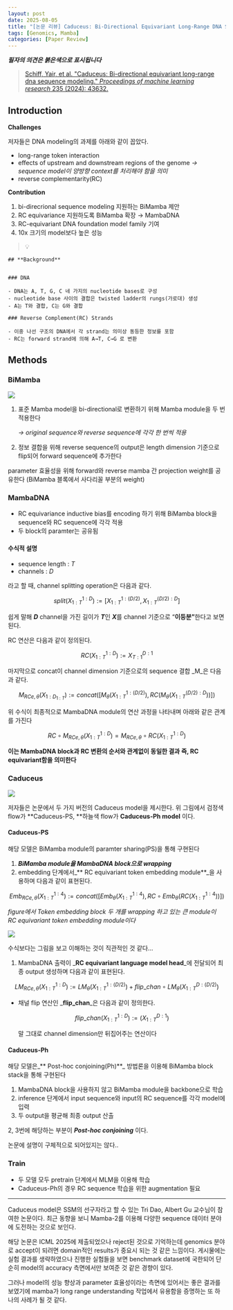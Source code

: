 ```yaml
---
layout: post
date: 2025-08-05
title: "[논문 리뷰] Caduceus: Bi-Directional Equivariant Long-Range DNA Sequence Modeling"
tags: [Genomics, Mamba]
categories: [Paper Review]
---
```


<span class="notion-red">_**필자의 의견은 붉은색으로 표시됩니다**_</span>


> [Schiff, Yair, et al. "Caduceus: Bi-directional equivariant long-range dna sequence modeling." ](https://pmc.ncbi.nlm.nih.gov/articles/PMC12189541/)[_Proceedings of machine learning research_](https://pmc.ncbi.nlm.nih.gov/articles/PMC12189541/)[ 235 (2024): 43632.](https://pmc.ncbi.nlm.nih.gov/articles/PMC12189541/)



## Introduction


**Challenges**


저자들은 DNA modeling의 과제를 아래와 같이 꼽았다.

- long-range token interaction
- effects of upstream and downstream regions of the genome 
_→ sequence model이 양방향 context를 처리해야 함을 의미_
- reverse complementarity(RC)

**Contribution**

1. bi-direcrional sequence modeling 지원하는 BiMamba 제안
1. RC equivariance 지원하도록 BiMamba 확장 → MambaDNA
1. RC-equivariant DNA foundation model family 기여
1. 10x 크기의 model보다 높은 성능

> 💡 


	## **Background**


	### DNA

	- DNA는 A, T, G, C 네 가지의 nucleotide bases로 구성
	- nucleotide base 사이의 결합은 twisted ladder의 rungs(가로대) 생성
	- A는 T와 결합, C는 G와 결합

	### Reverse Complement(RC) Strands

	- 이중 나선 구조의 DNA에서 각 strand는 의미상 동등한 정보를 포함
	- RC는 forward strand에 의해 A→T, C→G 로 변환


## Methods



### BiMamba


![](https://prod-files-secure.s3.us-west-2.amazonaws.com/542b861c-36a8-4051-84e5-8804b6728dba/2c247d59-7815-4980-99f0-8f0d21f445a7/image.png?X-Amz-Algorithm=AWS4-HMAC-SHA256&X-Amz-Content-Sha256=UNSIGNED-PAYLOAD&X-Amz-Credential=ASIAZI2LB4665CR2VF7F%2F20250926%2Fus-west-2%2Fs3%2Faws4_request&X-Amz-Date=20250926T003721Z&X-Amz-Expires=3600&X-Amz-Security-Token=IQoJb3JpZ2luX2VjEPf%2F%2F%2F%2F%2F%2F%2F%2F%2F%2FwEaCXVzLXdlc3QtMiJIMEYCIQDb%2Fpzv03b4REwsuK5LpCIlN8Fn6SOgywr%2BqCNY8UmWbQIhAICq05RTYX%2Bkexdxx0H4iA%2BttZ5AxtAXasRk9jXRx2hNKogECID%2F%2F%2F%2F%2F%2F%2F%2F%2F%2FwEQABoMNjM3NDIzMTgzODA1Igz3Bh5EV%2Ba3rntrY%2Foq3ANnt4O5gTCEwRrPPJmsp0lCREaMpthKqYk8OKfSiHh%2FnCr54KQpoQUZ5aIc1R7pva6P5%2F6BBOaQJR%2BXBlzrnfhnxsFkShKQN70%2BIpH5BYO2ikcVjmv85ks%2FkOd3S%2B8GAxvJtU8EAwQoqJffV1O2Awiub72%2BFsvSvHMvQQ8FHgmykUCJH6WH0iXrVocSl%2BEoRhrRvxwjXNAwzcAn0MLkbwkp8Y29OSHzNIN7mM5mGaTzl26osCKkgOU8Z5eEl120Zl6TljMsKoEmcT4jc%2F2v3zu7eE8V%2BTJSyK%2FD3Vqt7VYuGw%2BRoUUwpEZuEtTGjaFtGxRbZFhQHqGUAt3gcpBFgVLVLpNOm5K5NErKSzWohExD176pWsabewQYYnhiqZsXbfTDJip23kqImL3sMRMYWmJaC3ppXOwGQqP2tCEm1jAwlQ3kQdnnaQwz2Is5Bs4lzRv6hBkcAiGwVkrGNzt4ZVHqpft837izBgL%2Fm4CjS43ix9%2FIL%2BZGj1ge3BYDMDs1C5qgWExJrS0YUgxk25R8GrUngomgoi2iRUMMQBeF98H32%2FC3GFr3yKty2PGNOqv%2F9Zzm62zJQ3cdDyaUKV6qJGRWL6yRqb%2Fj7SANOLoIlGvHM7Re7lpx%2BVN7%2FpfMijDcldfGBjqkAcRpz%2BPmTMLfyWYwbnUlbx0YKxbvET5%2FJR6tmO%2BaXIRzUtbDykN2SWqCHuyV%2FkxxFkr%2BRy%2F%2FWw%2Bm4%2B%2FNl%2FAVPpwQfzXaptG9GhtWsSyWYZLIUcLwWyN%2BBUUan4mdlYo6GiaABidG09SuzFjG6pbtmak8jGkKBm%2But4NOqS5sQLVyOqqbxt9jYZROkVj3%2BJRHvSMMS8vBEPU98JjlFNoFtznnO83I&X-Amz-Signature=82f33d58e3950d2e9ae18d893bcae00ac9abdabaf76deb37ca5de6678765822c&X-Amz-SignedHeaders=host&x-amz-checksum-mode=ENABLED&x-id=GetObject)

1. 표준 Mamba model을 bi-directional로 변환하기 위해 Mamba module을 두 번 적용한다

	_→ original sequence와 reverse sequence에 각각 한 번씩 적용_

1. 정보 결합을 위해 reverse sequence의 output은 length dimension 기준으로 flip되어 forward sequence에 추가한다

parameter 효율성을 위해 forward와 reverse mamba 간 projection weight를 공유한다 (BiMamba 블록에서 사다리꼴 부분의 weight)



### MambaDNA

- RC equivariance inductive bias를 encoding 하기 위해 BiMamba block을 sequence와 RC sequence에 각각 적용
- 두 block의 paramter는 공유됨


#### 수식적 설명

- sequence length : _T_
- channels : _D_

라고 할 때,  channel splitting operation은 다음과 같다.


$$
split(X^{1:D}_{1:T}):=[X^{1:(D/2)}_{1:T},X^{(D/2):D}_{1:T}]
$$


<span class="notion-red">쉽게 말해 </span><span class="notion-red">_**D**_</span><span class="notion-red"> channel을 가진 길이가 </span><span class="notion-red">_**T**_</span><span class="notion-red">인 </span><span class="notion-red">_**X**_</span><span class="notion-red">를 channel 기준으로 “</span><span class="notion-red">**이등분”**</span><span class="notion-red">한다고 보면 된다.</span>


RC 연산은 다음과 같이 정의된다.


$$
RC(X^{1:D}_{1:T}):=X^{D:1}_{T:1}
$$


마지막으로 concat이 channel dimension 기준으로의 sequence 결합 _M_은 다음과 같다.


$$
M_{RCe,\theta}(X_{1:D_{1:T}}):=concat([M_{\theta}(X^{1:(D/2)}_{1:T}),RC(M_{\theta}(X^{(D/2):D}_{1:T}))])
$$


위 수식이 최종적으로 MambaDNA module의 연산 과정을 나타내며 아래와 같은 관계를 가진다


$$
RC\circ M_{RCe,\theta}(X^{1:D}_{1:T}) = M_{RCe,\theta} \circ RC(X^{1:D}_{1:T})
$$


**이는 MambaDNA block과 RC 변환의 순서와 관계없이 동일한 결과 즉, RC equivariant함을 의미한다**



### Caduceus


![](https://prod-files-secure.s3.us-west-2.amazonaws.com/542b861c-36a8-4051-84e5-8804b6728dba/f94a60d7-8145-473b-aef9-7c68d3ec604a/image.png?X-Amz-Algorithm=AWS4-HMAC-SHA256&X-Amz-Content-Sha256=UNSIGNED-PAYLOAD&X-Amz-Credential=ASIAZI2LB4665CR2VF7F%2F20250926%2Fus-west-2%2Fs3%2Faws4_request&X-Amz-Date=20250926T003721Z&X-Amz-Expires=3600&X-Amz-Security-Token=IQoJb3JpZ2luX2VjEPf%2F%2F%2F%2F%2F%2F%2F%2F%2F%2FwEaCXVzLXdlc3QtMiJIMEYCIQDb%2Fpzv03b4REwsuK5LpCIlN8Fn6SOgywr%2BqCNY8UmWbQIhAICq05RTYX%2Bkexdxx0H4iA%2BttZ5AxtAXasRk9jXRx2hNKogECID%2F%2F%2F%2F%2F%2F%2F%2F%2F%2FwEQABoMNjM3NDIzMTgzODA1Igz3Bh5EV%2Ba3rntrY%2Foq3ANnt4O5gTCEwRrPPJmsp0lCREaMpthKqYk8OKfSiHh%2FnCr54KQpoQUZ5aIc1R7pva6P5%2F6BBOaQJR%2BXBlzrnfhnxsFkShKQN70%2BIpH5BYO2ikcVjmv85ks%2FkOd3S%2B8GAxvJtU8EAwQoqJffV1O2Awiub72%2BFsvSvHMvQQ8FHgmykUCJH6WH0iXrVocSl%2BEoRhrRvxwjXNAwzcAn0MLkbwkp8Y29OSHzNIN7mM5mGaTzl26osCKkgOU8Z5eEl120Zl6TljMsKoEmcT4jc%2F2v3zu7eE8V%2BTJSyK%2FD3Vqt7VYuGw%2BRoUUwpEZuEtTGjaFtGxRbZFhQHqGUAt3gcpBFgVLVLpNOm5K5NErKSzWohExD176pWsabewQYYnhiqZsXbfTDJip23kqImL3sMRMYWmJaC3ppXOwGQqP2tCEm1jAwlQ3kQdnnaQwz2Is5Bs4lzRv6hBkcAiGwVkrGNzt4ZVHqpft837izBgL%2Fm4CjS43ix9%2FIL%2BZGj1ge3BYDMDs1C5qgWExJrS0YUgxk25R8GrUngomgoi2iRUMMQBeF98H32%2FC3GFr3yKty2PGNOqv%2F9Zzm62zJQ3cdDyaUKV6qJGRWL6yRqb%2Fj7SANOLoIlGvHM7Re7lpx%2BVN7%2FpfMijDcldfGBjqkAcRpz%2BPmTMLfyWYwbnUlbx0YKxbvET5%2FJR6tmO%2BaXIRzUtbDykN2SWqCHuyV%2FkxxFkr%2BRy%2F%2FWw%2Bm4%2B%2FNl%2FAVPpwQfzXaptG9GhtWsSyWYZLIUcLwWyN%2BBUUan4mdlYo6GiaABidG09SuzFjG6pbtmak8jGkKBm%2But4NOqS5sQLVyOqqbxt9jYZROkVj3%2BJRHvSMMS8vBEPU98JjlFNoFtznnO83I&X-Amz-Signature=d5cdc0f8ccc156f9b8a1434d52c48622fd30bf4df5d070bb7298ac8e97328166&X-Amz-SignedHeaders=host&x-amz-checksum-mode=ENABLED&x-id=GetObject)


저자들은 논문에서 두 가지 버전의 Caduceus model을 제시한다. 위 그림에서 검정색 flow가 **Caduceus-PS, **하늘색 flow가 **Caduceus-Ph model** 이다.



#### Caduceus-PS


해당 모델은 BiMamba module의 paramter sharing(PS)을 통해 구현된다

1. _**BiMamba module을 MambaDNA block으로 wrapping**_
1. embedding 단계에서_** RC equivariant token embedding module**_을 사용하며 다음과 같이 표현된다.

$$
Emb_{RCe,\theta}(X^{1:4}_{1:T}):=concat([Emb_{\theta}(X^{1:4}_{1:T}),RC \circ Emb_{\theta}(RC(X^{1:4}_{1:T}))])
$$


_figure에서 Token embedding block 두 개를 wrapping 하고 있는 큰 module이 RC equivariant token embedding module이다_


![](https://prod-files-secure.s3.us-west-2.amazonaws.com/542b861c-36a8-4051-84e5-8804b6728dba/b175e4da-71eb-4e91-8c23-a06dabe673c9/image.png?X-Amz-Algorithm=AWS4-HMAC-SHA256&X-Amz-Content-Sha256=UNSIGNED-PAYLOAD&X-Amz-Credential=ASIAZI2LB4665CR2VF7F%2F20250926%2Fus-west-2%2Fs3%2Faws4_request&X-Amz-Date=20250926T003721Z&X-Amz-Expires=3600&X-Amz-Security-Token=IQoJb3JpZ2luX2VjEPf%2F%2F%2F%2F%2F%2F%2F%2F%2F%2FwEaCXVzLXdlc3QtMiJIMEYCIQDb%2Fpzv03b4REwsuK5LpCIlN8Fn6SOgywr%2BqCNY8UmWbQIhAICq05RTYX%2Bkexdxx0H4iA%2BttZ5AxtAXasRk9jXRx2hNKogECID%2F%2F%2F%2F%2F%2F%2F%2F%2F%2FwEQABoMNjM3NDIzMTgzODA1Igz3Bh5EV%2Ba3rntrY%2Foq3ANnt4O5gTCEwRrPPJmsp0lCREaMpthKqYk8OKfSiHh%2FnCr54KQpoQUZ5aIc1R7pva6P5%2F6BBOaQJR%2BXBlzrnfhnxsFkShKQN70%2BIpH5BYO2ikcVjmv85ks%2FkOd3S%2B8GAxvJtU8EAwQoqJffV1O2Awiub72%2BFsvSvHMvQQ8FHgmykUCJH6WH0iXrVocSl%2BEoRhrRvxwjXNAwzcAn0MLkbwkp8Y29OSHzNIN7mM5mGaTzl26osCKkgOU8Z5eEl120Zl6TljMsKoEmcT4jc%2F2v3zu7eE8V%2BTJSyK%2FD3Vqt7VYuGw%2BRoUUwpEZuEtTGjaFtGxRbZFhQHqGUAt3gcpBFgVLVLpNOm5K5NErKSzWohExD176pWsabewQYYnhiqZsXbfTDJip23kqImL3sMRMYWmJaC3ppXOwGQqP2tCEm1jAwlQ3kQdnnaQwz2Is5Bs4lzRv6hBkcAiGwVkrGNzt4ZVHqpft837izBgL%2Fm4CjS43ix9%2FIL%2BZGj1ge3BYDMDs1C5qgWExJrS0YUgxk25R8GrUngomgoi2iRUMMQBeF98H32%2FC3GFr3yKty2PGNOqv%2F9Zzm62zJQ3cdDyaUKV6qJGRWL6yRqb%2Fj7SANOLoIlGvHM7Re7lpx%2BVN7%2FpfMijDcldfGBjqkAcRpz%2BPmTMLfyWYwbnUlbx0YKxbvET5%2FJR6tmO%2BaXIRzUtbDykN2SWqCHuyV%2FkxxFkr%2BRy%2F%2FWw%2Bm4%2B%2FNl%2FAVPpwQfzXaptG9GhtWsSyWYZLIUcLwWyN%2BBUUan4mdlYo6GiaABidG09SuzFjG6pbtmak8jGkKBm%2But4NOqS5sQLVyOqqbxt9jYZROkVj3%2BJRHvSMMS8vBEPU98JjlFNoFtznnO83I&X-Amz-Signature=2f055db2425f3729a75deb8d1e2e0c30e63585bb4b9d1d734229f7ca36e87c29&X-Amz-SignedHeaders=host&x-amz-checksum-mode=ENABLED&x-id=GetObject)


<span class="notion-red">수식보다는 그림을 보고 이해하는 것이 직관적인 것 같다…</span>

1. MambaDNA 출력이 _**RC equivariant language model head**_에 전달되어 최종 output 생성하며 다음과 같이 표현된다.

$$
LM_{RCe,\theta}(X^{1:D}_{1:T}):= LM_{\theta}(X^{1:(D/2)}_{1:T})+flip\_chan\circ LM_{\theta}(X^{D:(D/2)}_{1:T})
$$

- 채널 flip 연산인 _**flip\_chan**_은 다음과 같이 정의한다.

	$$
	flip\_chan(X^{1:D}_{1:T}):=(X^{D:1}_{1:T})
	$$


	말 그대로 channel dimension만 뒤집어주는 연산이다



#### Caduceus-Ph


해당 모델은_** Post-hoc conjoining(Ph)**_ 방법론을 이용해 BiMamba block stack을 통해 구현된다

1. MambaDNA block을 사용하지 않고 BiMamba module을 backbone으로 학습
1. inference 단계에서 input sequence와 input의 RC sequence를 각각 model에 입력
1. 두 output을 평균해 최종 output 산출

2, 3번에 해당하는 부분이 _**Post-hoc conjoining**_ 이다.


<span class="notion-red">논문에 설명이 구체적으로 되어있지는 않다..</span>



### Train

- 두 모델 모두 pretrain 단계에서 MLM을 이용해 학습
- Caduceus-Ph의 경우 RC sequence 학습을 위한 augmentation 필요

---


<span class="notion-red">Caduceus model은 SSM의 선구자라고 할 수 있는 Tri Dao, Albert Gu 교수님이 참여한 논문이다. 최근 동향을 보니 Mamba-2를 이용해 다양한 sequence 데이터 분야에 도전하는 것으로 보인다.</span>


<span class="notion-red">해당 논문은 ICML 2025에 제출되었으나 reject된 것으로 기억하는데 genomics 분야로 accept이 되려면 domain적인 results가 중요시 되는 것 같은 느낌이다. 게시물에는 실험 결과를 생략하였으나 진행한 실험들을 보면 benchmark dataset에 국한되어 단순히 model의 accuracy 측면에서만 보여준 것 같은 경향이 있다.</span>


<span class="notion-red">그러나 model의 성능 향상과 parameter 효율성이라는 측면에 있어서는 좋은 결과를 보였기에 mamba가 long range understanding 작업에서 유용함을 증명하는 또 하나의 사례가 될 것 같다.</span>

